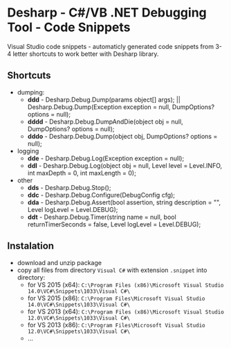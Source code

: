 # Desharp - C#/VB .NET Debugging Tool - Code Snippets
Visual Studio code snippets - automaticly generated code snippets from 3-4 letter shortcuts to work better with Desharp library.

## Shortcuts
- dumping:
  - **ddd** - Desharp.Debug.Dump(params object[] args); || Desharp.Debug.Dump(Exception exception = null, DumpOptions? options = null);
  - **dddd** - Desharp.Debug.DumpAndDie(object obj = null, DumpOptions? options = null);
  - **dddo** - Desharp.Debug.Dump(object obj, DumpOptions? options = null);
- logging
  - **dde** - Desharp.Debug.Log(Exception exception = null);
  - **ddl** - Desharp.Debug.Log(object obj = null, Level level = Level.INFO, int maxDepth = 0, int maxLength = 0);
- other
  - **dds** - Desharp.Debug.Stop();
  - **ddc** - Desharp.Debug.Configure(DebugConfig cfg);
  - **dda** - Desharp.Debug.Assert(bool assertion, string description = "", Level logLevel = Level.DEBUG);
  - **ddt** - Desharp.Debug.Timer(string name = null, bool returnTimerSeconds = false, Level logLevel = Level.DEBUG);


## Instalation
- download and unzip package
- copy all files from directory `Visual C#` with extension `.snippet` into directory:
  - for VS 2015 (x64): `C:\Program Files (x86)\Microsoft Visual Studio 14.0\VC#\Snippets\1033\Visual C#\`
  - for VS 2015 (x86): `C:\Program Files\Microsoft Visual Studio 14.0\VC#\Snippets\1033\Visual C#\`
  - for VS 2013 (x64): `C:\Program Files (x86)\Microsoft Visual Studio 12.0\VC#\Snippets\1033\Visual C#\`
  - for VS 2013 (x86): `C:\Program Files\Microsoft Visual Studio 12.0\VC#\Snippets\1033\Visual C#\`
  - ...
